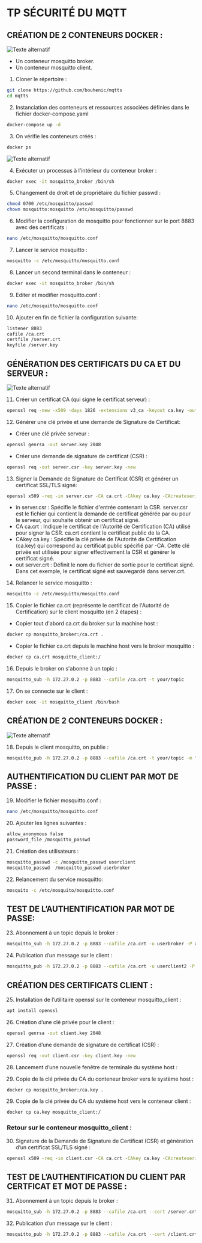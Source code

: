 # TP SÉCURITÉ DU MQTT
## CRÉATION DE 2 CONTENEURS DOCKER :
![Texte alternatif](mqtt.drawio.svg)

- Un conteneur mosquitto broker.
- Un conteneur mosquitto client.

1. Cloner le répertoire :
```bash
git clone https://github.com/bouhenic/mqtts
cd mqtts
```
2. Instanciation des conteneurs et ressources associées définies dans le fichier docker-compose.yaml
```bash
docker-compose up -d
```
3. On vérifie les conteneurs créés :
```bash
docker ps
```
![Texte alternatif](scr1.png)

4. Exécuter un processus à l'intérieur du conteneur broker :
```bash
docker exec -it mosquitto_broker /bin/sh
```
5. Changement de droit et de propriétaire du fichier passwd :
```bash
chmod 0700 /etc/mosquitto/passwd
chown mosquitto:mosquitto /etc/mosquitto/passwd
```
6. Modifier la configuration de mosquitto pour fonctionner sur le port 8883 avec des certificats :
```bash
nano /etc/mosquitto/mosquitto.conf
```
7. Lancer le service mosquitto :
```bash
mosquitto -c /etc/mosquitto/mosquitto.conf
```
8. Lancer un second terminal dans le conteneur :
```bash
docker exec -it mosquitto_broker /bin/sh
```
9. Editer et modifier mosquitto.conf :
```bash
nano /etc/mosquitto/mosquitto.conf
```
10. Ajouter en fin de fichier la configuration suivante:
```bash
listener 8883
cafile /ca.crt
certfile /server.crt
keyfile /server.key
```
## GÉNÉRATION DES CERTIFICATS DU CA ET DU SERVEUR :
![Texte alternatif](echsslmqtt.svg)

11. Créer un certificat CA (qui signe le certificat serveur) :
```bash
openssl req -new -x509 -days 1826 -extensions v3_ca -keyout ca.key -out ca.crt
```
12. Générer une clé privée et une demande de Signature de Certificat:
- Créer une clé privée serveur :
```bash
openssl genrsa -out server.key 2048
```
- Créer une demande de signature de certificat (CSR) :
```bash
openssl req -out server.csr -key server.key -new
```

13. Signer la Demande de Signature de Certificat (CSR) et générer un certificat SSL/TLS signé:
```bash
openssl x509 -req -in server.csr -CA ca.crt -CAkey ca.key -CAcreateserial -out server.crt -days 360
```
- in server.csr : Spécifie le fichier d'entrée contenant la CSR. server.csr est le fichier qui contient la demande de certificat générée par ou pour le serveur, qui souhaite obtenir un certificat signé.
- CA ca.crt : Indique le certificat de l'Autorité de Certification (CA) utilisé pour signer la CSR. ca.crt contient le certificat public de la CA.
- CAkey ca.key : Spécifie la clé privée de l'Autorité de Certification (ca.key) qui correspond au certificat public spécifié par -CA. Cette clé privée est utilisée pour signer effectivement la CSR et générer le certificat signé.
- out server.crt : Définit le nom du fichier de sortie pour le certificat signé. Dans cet exemple, le certificat signé est sauvegardé dans server.crt.
  
14. Relancer le service mosquitto :
```bash
mosquitto -c /etc/mosquitto/mosquitto.conf
```

15. Copier le fichier ca.crt (représente le certificat de l'Autorité de Certification) sur le client mosquitto (en 2 étapes) :
- Copier tout d'abord ca.crt du broker sur la machine host :
```bash
docker cp mosquitto_broker:/ca.crt .
```

- Copier le fichier ca.crt depuis le machine host vers le broker mosquitto :
```bash
docker cp ca.crt mosquitto_client:/
```

16. Depuis le broker on s'abonne à un topic :
```bash
mosquitto_sub -h 172.27.0.2 -p 8883 --cafile /ca.crt -t your/topic
```

17. On se connecte sur le client :
```bash
docker exec -it mosquitto_client /bin/bash
```
## CRÉATION DE 2 CONTENEURS DOCKER :
![Texte alternatif](ssl-4.svg)

18. Depuis le client mosquitto, on publie :
```bash
mosquitto_pub -h 172.27.0.2 -p 8883 --cafile /ca.crt -t your/topic -m "Hello world"
```

## AUTHENTIFICATION DU CLIENT PAR MOT DE PASSE :

19. Modifier le fichier mosquitto.conf :
```bash
nano /etc/mosquitto/mosquitto.conf
```
20. Ajouter les lignes suivantes :
```bash
allow_anonymous false
password_file /mosquitto_passwd
```
21. Création des utilisateurs :
```bash
mosquitto_passwd -c /mosquitto_passwd userclient
mosquitto_passwd  /mosquitto_passwd userbroker
```
22. Relancement du service mosquitto:
```bash
mosquito -c /etc/mosquito/mosquitto.conf
```
## TEST DE L’AUTHENTIFICATION PAR MOT DE PASSE:
23. Abonnement à un topic depuis le broker :
```bash
mosquitto_sub -h 172.27.0.2 -p 8883 --cafile /ca.crt -u userbroker -P xxxxxxxxxx -t your/topic
```
24. Publication d’un message sur le client :
```bash
mosquitto_pub -h 172.27.0.2 -p 8883 --cafile /ca.crt -u userclient2 -P xxxxxxxxxx -t your/topic -m "Hello world"
```
## CRÉATION DES CERTIFICATS CLIENT :
25. Installation de l’utilitaire openssl sur le conteneur mosquitto_client :
```bash
apt install openssl
```
26. Création d’une clé privée pour le client  :
```bash
openssl genrsa -out client.key 2048
```
27. Création d’une demande de signature de certificat (CSR)  :
```bash
openssl req -out client.csr -key client.key -new
```
28. Lancement d’une nouvelle fenêtre de terminale du système host :

28. Copie de la clé privée du CA du conteneur broker vers le système host  :
```bash
docker cp mosquitto_broker:/ca.key .
```
29. Copie de la clé privée du CA du système host vers le conteneur client  :
```bash
docker cp ca.key mosquitto_client:/
```
### Retour sur le conteneur mosquitto_client :
30. Signature de la Demande de Signature de Certificat (CSR) et génération d’un certificat SSL/TLS signé  :
```bash
openssl x509 -req -in client.csr -CA ca.crt -CAkey ca.key -CAcreateserial -out client.crt -days 360
```
## TEST DE L’AUTHENTIFICATION DU CLIENT PAR CERTFICAT ET MOT DE PASSE :
31. Abonnement à un topic depuis le broker :
```bash
mosquitto_sub -h 172.27.0.2 -p 8883 --cafile /ca.crt --cert /server.crt --key /server.key -u userbroker -P xxxxxxxx -t "your/topic"
```
32. Publication d’un message sur le client :
```bash
mosquitto_pub -h 172.27.0.2 -p 8883 --cafile /ca.crt --cert /client.crt --key /client.key -u userclient -P xxxxxxxx -t "your/topic" -m "Hello world"
```
